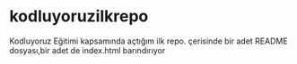 # kodluyoruzilkrepo
Kodluyoruz Eğitimi kapsamında açtığım ilk repo. çerisinde bir adet README dosyası,bir adet de index.html barındırıyor
